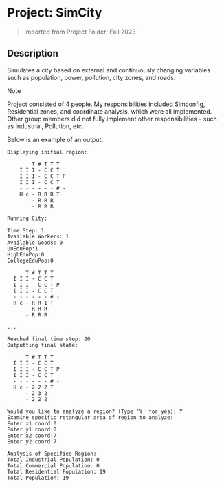 # Project: SimCity
> Imported from Project Folder; Fall 2023

## Description
Simulates a city based on external and continuously changing variables such as population, power, pollution, city zones, and roads.

> [!NOTE]
> Project consisted of 4 people.
> My responsibilities included Simconfig, Residential zones, and coordinate analysis, which were all implemented.
> Other group members did not fully implement other responsibilities - such as Industrial, Pollution, etc. 

Below is an example of an output:
```
Displaying initial region:

        T # T T T
    I I I - C C T
    I I I - C C T P
    I I I - C C T
    - - - - - - # -
    H c - R R R T
        - R R R
        - R R R

Running City:

Time Step: 1
Available Workers: 1
Available Goods: 0
UnEduPop:1
HighEduPop:0
CollegeEduPop:0

      T # T T T
  I I I - C C T
  I I I - C C T P
  I I I - C C T
  - - - - - - # -
  H c - R R 1 T
      - R R R
      - R R R

...

Reached final time step: 20
Outputting final state:

      T # T T T
  I I I - C C T
  I I I - C C T P
  I I I - C C T
  - - - - - - # -
  H c - 2 2 2 T
      - 2 3 2
      - 2 2 2

Would you like to analyze a region? (Type 'Y' for yes): Y
Examine specific retangular area of region to analyze:
Enter x1 coord:0
Enter y1 coord:0
Enter x2 coord:7
Enter y2 coord:7

Analysis of Specified Region:
Total Industrial Population: 0
Total Commercial Population: 0
Total Residential Population: 19
Total Population: 19
```

